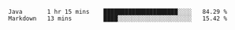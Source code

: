 <!--START_SECTION:waka-->
```text
Java       1 hr 15 mins    █████████████████████░░░░   84.29 % 
Markdown   13 mins         ████░░░░░░░░░░░░░░░░░░░░░   15.42 % 
```
<!--END_SECTION:waka-->
